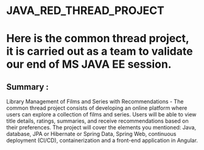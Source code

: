 # JAVA_RED_THREAD_PROJECT

# Here is the common thread project, it is carried out as a team to validate our end of MS JAVA EE session.

## Summary : ## 
Library Management of Films and Series with Recommendations - The common thread project consists of developing an online platform where users can explore a collection of films and series. Users will be able to view title details, ratings, summaries, and receive 
recommendations based on their preferences. The project will cover the elements you mentioned: Java, database, JPA or Hibernate or Spring Data, Spring Web, continuous deployment (CI/CD), containerization and a front-end application in Angular.
